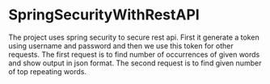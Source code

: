 # SpringSecurityWithRestAPI
The project uses spring security to secure rest api. First it generate a token using username and password and then we use this token for other requests. The first request is to find number of occurrences of given words and show output in json format. The second request is to find given number of top repeating words. 
